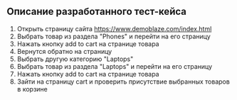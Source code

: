 ## Описание разработанного тест-кейса

1. Открыть страницу сайта https://www.demoblaze.com/index.html
2. Выбрать товар из раздела "Phones" и перейти на его страницу
3. Нажать кнопку add to cart на странице товара
4. Вернутся обратно на страницу
4. Выбрать другую категорию "Laptops"
5. Выбрать товар из раздела "Laptops" и перейти на его страницу
6. Нажать кнопку add to cart на странице товара
7. Зайти на страницу cart и проверить присутствие выбранных товаров в корзине